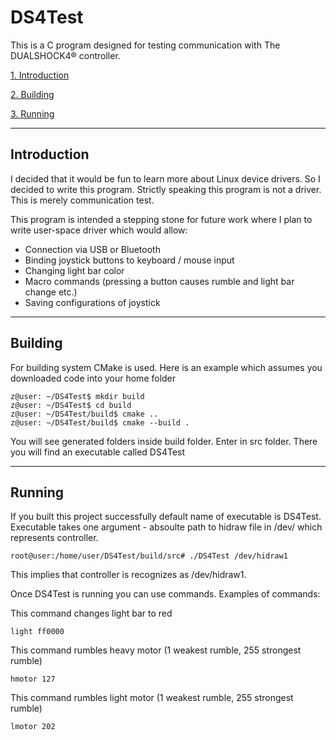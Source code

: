 # DS4Test
This is a C program designed for testing communication with The DUALSHOCK4® controller.

[1. Introduction](#Intro)

[2. Building](#Building)

[3. Running](Running)

---------------------------------------------------------
<a name="Intro"></a>
## Introduction
I decided that it would be fun to learn more about Linux device drivers. So I decided to 
write this program. Strictly speaking this program is not a driver. This 
is merely communication test.

This program is intended a stepping stone for future work where I plan to write
user-space driver which would allow:

* Connection via USB or Bluetooth
* Binding joystick buttons to keyboard / mouse input
* Changing light bar color
* Macro commands (pressing a button causes rumble and light bar change etc.)
* Saving configurations of joystick
--------------------------------------------------------
<a name="Building"></a>
## Building
For building system CMake is used. Here is an example
which assumes you downloaded code into your home folder

```
z@user: ~/DS4Test$ mkdir build
z@user: ~/DS4Test$ cd build
z@user: ~/DS4Test/build$ cmake ..
z@user: ~/DS4Test/build$ cmake --build .
```

You will see generated folders inside build folder. Enter in src
folder. There you will find an executable called DS4Test

-----------------------------------------------------------
<a name="Running"></a>
## Running
If you built this project successfully default name of executable is DS4Test.
Executable takes one argument - absoulte path to hidraw file in /dev/ which
represents controller. 
```
root@user:/home/user/DS4Test/build/src# ./DS4Test /dev/hidraw1
```
This implies that controller is recognizes as /dev/hidraw1.

Once DS4Test is running you can use commands.
Examples of commands:

This command changes light bar to red

```
light ff0000
```

This command rumbles heavy motor (1 weakest rumble, 255 strongest rumble)
```
hmotor 127
```

This command rumbles light motor (1 weakest rumble, 255 strongest rumble)

```
lmotor 202
```